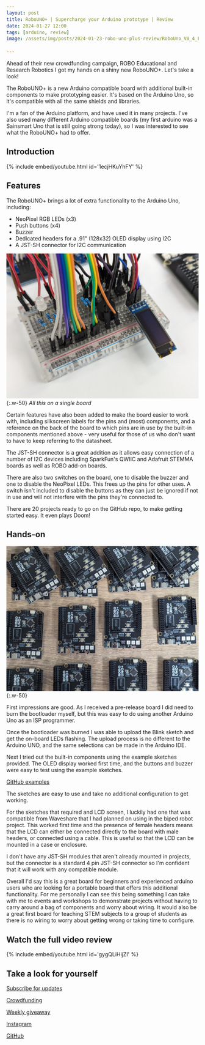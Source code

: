 ```yaml
---
layout: post
title: RoboUNO+ | Supercharge your Arduino prototype | Review
date: 2024-01-27 12:00
tags: [arduino, review]
image: /assets/img/posts/2024-01-23-robo-uno-plus-review/RoboUno_V0_4_Front_P.png

---
```


Ahead of their new crowdfunding campaign, ROBO Educational and Research Robotics I got my hands on a shiny new RoboUNO+. Let's take a look! 

The RoboUNO+ is a new Arduino compatible board with additional built-in components to make prototyping easier. It's based on the Arduino Uno, so it's compatible with all the same shields and libraries.

I'm a fan of the Arduino platform, and have used it in many projects. I've also used many different Arduino compatible boards (my first arduino was a Sainsmart Uno that is still going strong today), so I was interested to see what the RoboUNO+ had to offer.

## Introduction

{% include embed/youtube.html id='1ecjHKuYhFY' %}

## Features

The RoboUNO+ brings a lot of extra functionality to the Arduino Uno, including:
- NeoPixel RGB LEDs (x3)
- Push buttons (x4)
- Buzzer
- Dedicated headers for a .91" (128x32) OLED display using I2C
- A JST-SH connector for I2C communication

![Breadboard with components](/assets/img/posts/2024-01-23-robo-uno-plus-review/PXL_20240111_093918646.jpg){:.w-50}
_All this on a single board_

Certain features have also been added to make the board easier to work with, including silkscreen labels for the pins and (most) components, and a reference on the back of the board to which pins are in use by the built-in components mentioned above - very useful for those of us who don't want to have to keep referring to the datasheet.

The JST-SH connector is a great addition as it allows easy connection of a number of I2C devices including SparkFun's QWIIC and Adafruit STEMMA boards as well as ROBO add-on boards.

There are also two switches on the board, one to disable the buzzer and one to disable the NeoPixel LEDs. This frees up the pins for other uses. A switch isn't included to disable the buttons as they can just be ignored if not in use and will not interfere with the pins they're connected to.

There are 20 projects ready to go on the GitHub repo, to make getting started easy. It even plays Doom!

## Hands-on

![RoboUNO+](/assets/img/posts/2024-01-23-robo-uno-plus-review/PXL_20240115_104759295.jpg){:.w-50}

First impressions are good. As I received a pre-release board I did need to burn the bootloader myself, but this was easy to do using another Arduino Uno as an ISP programmer.

Once the bootloader was burned I was able to upload the Blink sketch and get the on-board LEDs flashing. The upload process is no different to the Arduino UNO, and the same selections can be made in the Arduino IDE.

Next I tried out the built-in components using the example sketches provided. The OLED display worked first time, and the buttons and buzzer were easy to test using the example sketches.

[GitHub examples](https://github.com/RoboCY/RoboUNO/tree/main/projects)

The sketches are easy to use and take no additional configuration to get working.

For the sketches that required and LCD screen, I luckily had one that was compatible from Waveshare that I had planned on using in the biped robot project. This worked first time and the presence of female headers means that the LCD can either be connected directly to the board with male headers, or connected using a cable. This is useful so that the LCD can be mounted in a case or enclosure.

I don't have any JST-SH modules that aren't already mounted in projects, but the connector is a standard 4 pin JST-SH connector so I'm confident that it will work with any compatible module.

Overall I'd say this is a great board for beginners and experienced arduino users who are looking for a portable board that offers this additional functionality. For me personally I can see this being something I can take with me to events and workshops to demonstrate projects without having to carry around a bag of components and worry about wiring. It would also be a great first board for teaching STEM subjects to a group of students as there is no wiring to worry about getting wrong or taking time to configure.

## Watch the full video review

{% include embed/youtube.html id='gygQLiHijZI' %}

## Take a look for yourself

[Subscribe for updates](https://robo.com.cy/pages/robo-uno-subscribe)

[Crowdfunding](https://www.crowdsupply.com/robo/robo-uno-plus)

[Weekly giveaway](https://www.instagram.com/p/C2FqAlQtUTd/?igsh=MTh6ZWp4dGRzc29xZA==)

[Instagram](https://www.instagram.com/robo.com.cy)

[GitHub](https://github.com/RoboCY/RoboUNO)

